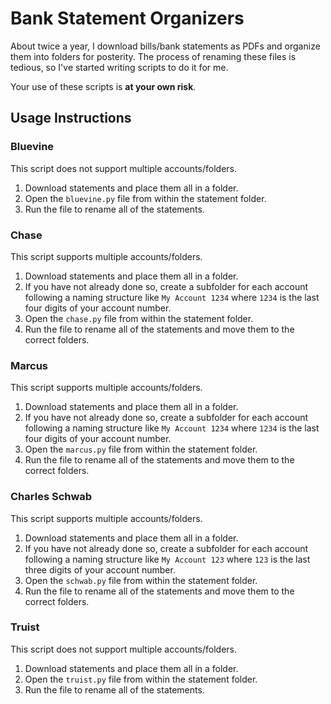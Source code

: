 # Bank Statement Organizers

About twice a year, I download bills/bank statements as PDFs and organize them into folders for posterity. The process of renaming these files is tedious, so I've started writing scripts to do it for me.

Your use of these scripts is **at your own risk**.

## Usage Instructions
### Bluevine
This script does not support multiple accounts/folders.
1. Download statements and place them all in a folder.
2. Open the `bluevine.py` file from within the statement folder.
3. Run the file to rename all of the statements.

### Chase
This script supports multiple accounts/folders.
1. Download statements and place them all in a folder.
2. If you have not already done so, create a subfolder for each account following a naming structure like `My Account 1234` where `1234` is the last four digits of your account number.
3. Open the `chase.py` file from within the statement folder.
4. Run the file to rename all of the statements and move them to the correct folders.

### Marcus
This script supports multiple accounts/folders.
1. Download statements and place them all in a folder.
2. If you have not already done so, create a subfolder for each account following a naming structure like `My Account 1234` where `1234` is the last four digits of your account number.
3. Open the `marcus.py` file from within the statement folder.
4. Run the file to rename all of the statements and move them to the correct folders.

### Charles Schwab
This script supports multiple accounts/folders.
1. Download statements and place them all in a folder.
2. If you have not already done so, create a subfolder for each account following a naming structure like `My Account 123` where `123` is the last three digits of your account number.
3. Open the `schwab.py` file from within the statement folder.
4. Run the file to rename all of the statements and move them to the correct folders.

### Truist
This script does not support multiple accounts/folders.
1. Download statements and place them all in a folder.
2. Open the `truist.py` file from within the statement folder.
3. Run the file to rename all of the statements.
